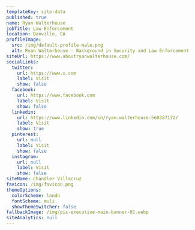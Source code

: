 ```yaml
---
templateKey: site-data
published: true
name: Ryan Walterhouse
jobTitle: Law Enforcement
location: Danville, CA
profileImage:
  src: /img/default-profile-male.png
  alt: ​Ryan Walterhouse - Background in Security and Law Enforcement
siteUrl: https://www.aboutryanwalterhouse.com/
socialLinks:
  twitter:
    url: https://www.x.com
    label: Visit
    show: false
  facebook:
    url: https://www.facebook.com
    label: Visit
    show: false
  linkedin:
    url: https://www.linkedin.com/in/ryan-walterhouse-560387172/
    label: Visit
    show: true
  pinterest:
    url: null
    label: Visit
    show: false
  instagram:
    url: null
    label: Visit
    show: false
siteName: Chandler Villacruz
favicon: /img/favicon.png
themeOptions:
  colorScheme: londn
  fontScheme: muli
  showThemeSwitcher: false
fallbackImage: /img/pic-executive-main-banner-01.webp
siteAnalytics: null
---
```

